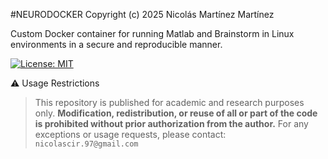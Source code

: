#NEURODOCKER
Copyright (c) 2025 Nicolás Martínez Martínez

Custom Docker container for running Matlab and Brainstorm in Linux environments in a secure and reproducible manner.

[![License: MIT](https://img.shields.io/badge/License-MIT-yellow.svg)](https://opensource.org/licenses/MIT)

⚠️ Usage Restrictions

> This repository is published for academic and research purposes only.
> **Modification, redistribution, or reuse of all or part of the code is prohibited without prior authorization from the author.**
> For any exceptions or usage requests, please contact: `nicolascir.97@gmail.com`

